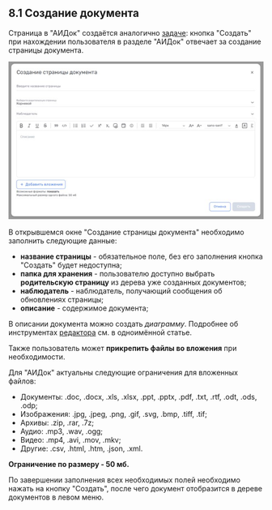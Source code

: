 ## 8.1 Создание документа

Страница в "АИДок" создаётся аналогично [задаче](6_task/6_task.md): кнопка "Создать" при нахождении пользователя в разделе "АИДок" отвечает за создание страницы документа.

![создание_документа](/imgs/aidoc_create.jpg)

В открывшемся окне "Создание страницы документа" необходимо заполнить следующие данные:

- **название страницы** - обязательное поле, без его заполнения кнопка "Создать" будет недоступна;
- **папка для хранения** - пользователю доступно выбрать **родительскую страницу** из дерева уже созданных документов;
- **наблюдатель** - наблюдатель, получающий сообщения об обновлениях страницы;
- **описание** - содержимое документа;

В описании документа можно создать *диаграмму*. Подробнее об инструментах [редактора](../10_general_operations/10.4_editor.md) см. в одноимённой статье. 

Также пользователь может **прикрепить файлы во вложения** при необходимости. 

Для "АИДок" актуальны следующие ограничения для вложенных файлов:

- Документы: .doc, .docx, .xls, .xlsx, .ppt, .pptx, .pdf, .txt, .rtf, .odt, .ods, .odp;
- Изображения: .jpg, .jpeg, .png, .gif, .svg, .bmp, .tiff, .tif;
- Архивы: .zip, .rar, .7z;
- Аудио: .mp3, .wav, .ogg;
- Видео: .mp4, .avi, .mov, .mkv;
- Другие: .csv, .html, .htm, .json, .xml.

**Ограничение по размеру - 50 мб.**

По завершении заполнения всех необходимых полей необходимо нажать на кнопку "Создать", после чего документ отобразится в дереве документов в левом меню. 

